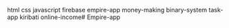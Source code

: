 html
css
javascript
firebase
empire-app
money-making
binary-system
task-app
kiribati
online-income# Empire-app
